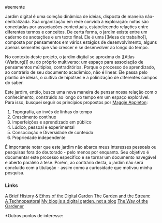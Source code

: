 #semente 

Jardim digital é uma coleção dinâmica de ideias, disposta de maneira não-centralizada. Sua organização em rede convida à exploração: notas são conectadas por associações contextuais, estabelecendo relações entre diferentes termos e conceitos. De certa forma, o jardim existe entre um caderno de anotações e um texto final. Ele é uma [[Mesa de trabalho]], composta por pensamentos em vários estágios de desenvolvimento, alguns apenas sementes que vão crescer e se desenvolver ao longo do tempo.

No contexto deste projeto, o jardim digital se aproxima do [[Atlas (Warburg)]] ou do próprio multiverso: um espaço para associação de pensamentos múltiplos, contraditórios. Porque o processo de aprendizado, ao contrário de seu documento acadêmico, não é linear. Ele passa pelo plantio de ideias, o cultivo de hipótses e a polinização de diferentes campos do saber. 

Este jardim, então, busca uma nova maneira de pensar nossa relação com o conhecimento, construído ao longo do tempo em um espaço explorável. Para isso, busquei seguir os princípios propostos por [Maggie Appleton](https://maggieappleton.com/garden-history?):

1. Topografia, ao invés de linhas do tempo
2. Crescimento contínuo
3. Imperfeições e aprendizado em público
4. Lúdico, pessoal e experimental
5. Consociação e Diversidade de conteúdo
6. Propriedade independente

É importante notar que este jardim não abarca meus interesses pessoais ou pesquisas fora do doutorado - pelo menos por enquanto. Seu objetivo é documentar este processo específico e se tornar um documento navegável e aberto paralelo à tese. Porém, ao contrário desta, o jardim não será concluído com a titulação - assim como a curiosidade que motivou minha pesquisa.

### Links
[A Brief History & Ethos of the Digital Garden](https://maggieappleton.com/garden-history?)
[The Garden and the Stream: A Technopastoral](https://hapgood.us/2015/10/17/the-garden-and-the-stream-a-technopastoral/)
[My blog is a digital garden, not a blog](https://joelhooks.com/digital-garden)
[The Way of the Gardener](https://wonderground.press/culture/the-way-of-the-gardener/?utm_source=pocket_mylist)

*Outros pontos de interesse: